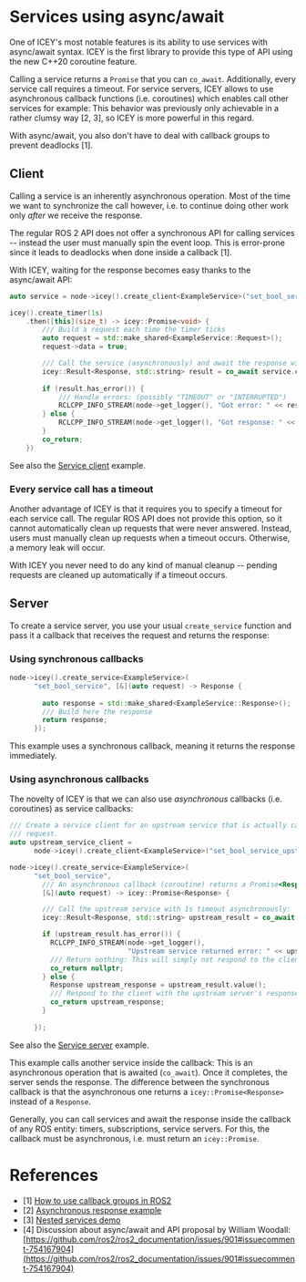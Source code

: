 # Services using async/await

One of ICEY's most notable features is its ability to use services with  async/await syntax.
ICEY is the first library to provide this type of API using the new C++20 coroutine feature.

Calling a service returns a `Promise` that you can `co_await`. Additionally, every service call requires a timeout.
For service servers, ICEY allows to use asynchronous callback functions (i.e. coroutines) which enables call other services for example: This behavior was previously only achievable in a rather clumsy way [2, 3], so ICEY is more powerful in this regard.

With async/await, you also don't have to deal with callback groups to prevent deadlocks [1].

## Client 

Calling a service is an inherently asynchronous operation.
Most of the time we want to synchronize the call however, i.e. to continue doing other work only *after* we receive the response. 

The regular ROS 2 API does not offer a synchronous API for calling services -- instead the user must manually spin the event loop. This is error-prone since it leads to deadlocks when done inside a callback [1].  

With ICEY, waiting for the response becomes easy thanks to the async/await API: 

```cpp
auto service = node->icey().create_client<ExampleService>("set_bool_service");

icey().create_timer(1s)
    .then([this](size_t) -> icey::Promise<void> {
        /// Build a request each time the timer ticks
        auto request = std::make_shared<ExampleService::Request>();
        request->data = true;

        /// Call the service (asynchronously) and await the response with 1 second timeout:
        icey::Result<Response, std::string> result = co_await service.call(request, 1s);
        
        if (result.has_error()) {
            /// Handle errors: (possibly "TIMEOUT" or "INTERRUPTED")
            RCLCPP_INFO_STREAM(node->get_logger(), "Got error: " << result.error());
        } else {
            RCLCPP_INFO_STREAM(node->get_logger(), "Got response: " << result.value()->success);
        }
        co_return;
    })
```
See also the [Service client](../../../icey_examples/src/service_client_async_await.cpp) example.

### Every service call has a timeout 

Another advantage of ICEY is that it requires you to specify a timeout for each service call. The regular ROS API does not provide this option, so it cannot automatically clean up requests that were never answered. Instead, users must manually clean up requests when a timeout occurs. Otherwise, a memory leak will occur.

With ICEY you never need to do any kind of manual cleanup -- pending requests are cleaned up automatically if a timeout occurs.

## Server 

To create a service server, you use your usual `create_service` function and pass it a callback that receives the request and returns the response: 

### Using synchronous callbacks
```cpp
node->icey().create_service<ExampleService>(
      "set_bool_service", [&](auto request) -> Response {
       
        auto response = std::make_shared<ExampleService::Response>();
        /// Build here the response
        return response;
      });
```

This example uses a synchronous callback, meaning it returns the response immediately.

### Using asynchronous callbacks

The novelty of ICEY is that we can also use *asynchronous* callbacks (i.e. coroutines) as service callbacks:

```cpp
/// Create a service client for an upstream service that is actually capable of answering the
/// request.
auto upstream_service_client =
      node->icey().create_client<ExampleService>("set_bool_service_upstream");

node->icey().create_service<ExampleService>(
      "set_bool_service", 
        /// An asynchronous callback (coroutine) returns a Promise<Response>:
        [&](auto request) -> icey::Promise<Response> {

        /// Call the upstream service with 1s timeout asynchronously:
        icey::Result<Response, std::string> upstream_result = co_await upstream_service_client.call(request, 1s);

        if (upstream_result.has_error()) {
          RCLCPP_INFO_STREAM(node->get_logger(),
                             "Upstream service returned error: " << upstream_result.error());
          /// Return nothing: This will simply not respond to the client, leading to a timeout
          co_return nullptr;
        } else {
          Response upstream_response = upstream_result.value();
          /// Respond to the client with the upstream server's response:
          co_return upstream_response;
        }
        
      });
```
See also the [Service server](../../../icey_examples/src/service_server_async_await.cpp) example.

This example calls another service inside the callback: This is an asynchronous operation that is awaited (`co_await`). Once it completes, the server sends the response. 
The difference between the synchronous callback is that the asynchronous one returns a `icey::Promise<Response>` instead of a `Response`. 

Generally, you can call services and await the response inside the callback of any ROS entity: timers, subscriptions, service servers.
For this, the callback must be asynchronous, i.e. must return an  `icey::Promise`.

# References 

- [1] [How to use callback groups in ROS2](https://discourse.ros.org/t/how-to-use-callback-groups-in-ros2/25255)
- [2] [Asynchronous response example](https://github.com/tgroechel/lifecycle_prac/blob/main/src/async_srv.cpp#L10-L69C1)
- [3] [Nested services demo](https://github.com/ijnek/nested_services_rclcpp_demo)
- [4] Discussion about async/await and API proposal by William Woodall: [https://github.com/ros2/ros2_documentation/issues/901#issuecomment-754167904](https://github.com/ros2/ros2_documentation/issues/901#issuecomment-754167904)